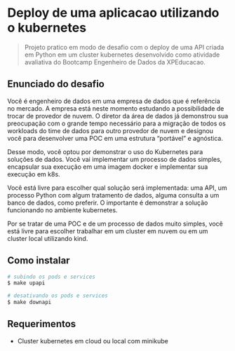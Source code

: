 # Deploy de uma aplicacao utilizando o kubernetes
> Projeto pratico em modo de desafio com o deploy de uma API criada em Python em um cluster kubernetes desenvolvido como atividade avaliativa do Bootcamp Engenheiro de Dados da XPEducacao.

## Enunciado do desafio
Você é engenheiro de dados em uma empresa de dados que é referência no
mercado. A empresa está neste momento estudando a possibilidade de trocar
de provedor de nuvem. O diretor da área de dados já demonstrou sua
preocupação com o grande tempo necessário para a migração de todos os
workloads do time de dados para outro provedor de nuvem e designou você
para desenvolver uma POC em uma estrutura “portável” e agnóstica.  

Desse modo, você optou por demonstrar o uso do Kubernetes para soluções
de dados. Você vai implementar um processo de dados simples, encapsular
sua execução em uma imagem docker e implementar sua execução em k8s.  

Você está livre para escolher qual solução será implementada: uma API, um
processo Python com algum tratamento de dados, alguma consulta a um
banco de dados, como preferir. O importante é demonstrar a solução
funcionando no ambiente kubernetes.  

Por se tratar de uma POC e de um processo de dados muito simples, você está
livre para escolher trabalhar em um cluster em nuvem ou em um cluster local
utilizando kind.  

## Como instalar
```bash
# subindo os pods e services
$ make upapi

# desativando os pods e services
$ make downapi
```

## Requerimentos
- Cluster kubernetes em cloud ou local com minikube
